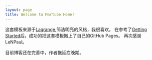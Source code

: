 ```yaml
---
layout: page
title: Welcome to Martube Home!
---
```


这套模板来源于[Lagrange](https://github.com/LeNPaul/Lagrange),简洁明亮的风格，我很喜欢。
在参考了[Getting Started](https://lenpaul.github.io/Lagrange/journal/getting-started.html)后，成功的把这套模板搬上了自己的GitHub Pages。
再次感谢LeNPaul。

 
目前博客还在完善中，作者拖延症晚期。


<!-- Lagrange is a minimalist Jekyll theme. The purpose of this theme is to provide a simple, clean, content-focused blogging platform for your personal site or blog. Below you can find everything you need to get started. -->


